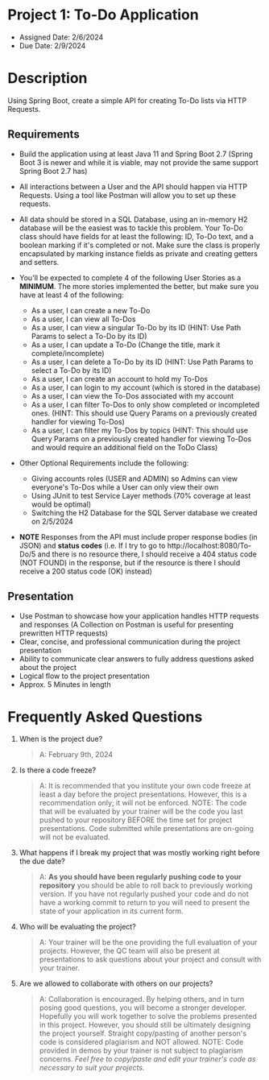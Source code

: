 # Project 1: To-Do Application

* Assigned Date: 2/6/2024
* Due Date: 2/9/2024

# Description

Using Spring Boot, create a simple API for creating To-Do lists via HTTP Requests.

## Requirements
- Build the application using at least Java 11 and Spring Boot 2.7 (Spring Boot 3 is newer and while it is viable, may not provide the same support Spring Boot 2.7 has)

- All interactions between a User and the API should happen via HTTP Requests. Using a tool like Postman will allow you to set up these requests.

- All data should be stored in a SQL Database, using an in-memory H2 database will be the easiest was to tackle this problem. Your To-Do class should have fields for at least the following: ID, To-Do text, and a boolean marking if it's completed or not. Make sure the class is properly encapsulated by marking instance fields as private and creating getters and setters.

- You'll be expected to complete 4 of the following User Stories as a **MINIMUM**. The more stories implemented the better, but make sure you have at least 4 of the following:

    - As a user, I can create a new To-Do
    - As a user, I can view all To-Dos
    - As a user, I can view a singular To-Do by its ID (HINT: Use Path Params to select a To-Do by its ID)
    - As a user, I can update a To-Do (Change the title, mark it complete/incomplete)
    - As a user, I can delete a To-Do by its ID (HINT: Use Path Params to select a To-Do by its ID)
    - As a user, I can create an account to hold my To-Dos
    - As a user, I can login to my account (which is stored in the database)
    - As a user, I can view the To-Dos associated with my account
    - As a user, I can filter To-Dos to only show completed or incompleted ones. (HINT: This should use Query Params on a previously created handler for viewing To-Dos)
    - As a user, I can filter my To-Dos by topics (HINT: This should use Query Params on a previously created handler for viewing To-Dos and would require an additional field on the ToDo Class)

- Other Optional Requirements include the following:
    - Giving accounts roles (USER and ADMIN) so Admins can view everyone's To-Dos while a User can only view their own
    - Using JUnit to test Service Layer methods (70% coverage at least would be optimal)
    - Switching the H2 Database for the SQL Server database we created on 2/5/2024

- **NOTE** Responses from the API must include proper response bodies (in JSON) and **status codes** (i.e. If I try to go to http://localhost:8080/To-Do/5 and there is no resource there, I should receive a 404 status code (NOT FOUND) in the response, but if the resource is there I should receive a 200 status code (OK) instead)

## Presentation
- Use Postman to showcase how your application handles HTTP requests and responses (A Collection on Postman is useful for presenting prewritten HTTP requests)
- Clear, concise, and professional communication during the project presentation
- Ability to communicate clear answers to fully address questions asked about the project
- Logical flow to the project presentation
- Approx. 5 Minutes in length

# Frequently Asked Questions
1. When is the project due? 
    >A: February 9th, 2024 
2. Is there a code freeze? 
    >A: It is recommended that you institute your own code freeze at least a day before the project presentations. However, this is a recommendation only; it will not be enforced. NOTE: The code that will be evaluated by your trainer will be the code you last pushed to your repository BEFORE the time set for project presentations. Code submitted while presentations are on-going will not be evaluated. 
3. What happens if I break my project that was mostly working right before the due date? 
    >A: **As you should have been regularly pushing code to your repository** you should be able to roll back to previously working version. If you have not regularly pushed your code and do not have a working commit to return to you will need to present the state of your application in its current form. 
4. Who will be evaluating the project? 
    >A: Your trainer will be the one providing the full evaluation of your projects. However, the QC team will also be present at presentations to ask questions about your project and consult with your trainer. 
5. Are we allowed to collaborate with others on our projects? 
    >A: Collaboration is encouraged. By helping others, and in turn posing good questions, you will become a stronger developer. Hopefully you will work together to solve the problems presented in this project.  However, you should still be ultimately designing the project yourself. Straight copy/pasting of another person's code is considered plagiarism and NOT allowed. NOTE: Code provided in demos by your trainer is not subject to plagiarism concerns. *Feel free to copy/paste and edit your trainer's code as necessary to suit your projects.*

